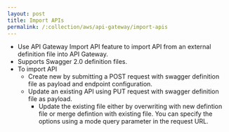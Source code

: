 ```yaml
---
layout: post
title: Import APIs
permalink: /:collection/aws/api-gateway/import-apis
---
```


- Use API Gateway Import API feature to import API from an external definition file into API Gateway.
- Supports Swagger 2.0 definition files.
- To import API
    - Create new by submitting a POST request with swagger definition file as payload and endpoint configuration.
    - Update an existing API using PUT request with swagger definition file as payload.
        - Update the existing file either by overwriting with new defintion file or merge defintion with existing file. You can specify the options using a mode query parameter in the request URL.
